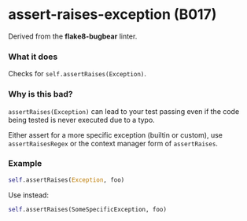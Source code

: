 # assert-raises-exception (B017)

Derived from the **flake8-bugbear** linter.

### What it does
Checks for `self.assertRaises(Exception)`.

### Why is this bad?
`assertRaises(Exception)` can lead to your test passing even if the
code being tested is never executed due to a typo.

Either assert for a more specific exception (builtin or custom), use
`assertRaisesRegex` or the context manager form of `assertRaises`.

### Example
```python
self.assertRaises(Exception, foo)
```

Use instead:
```python
self.assertRaises(SomeSpecificException, foo)
```